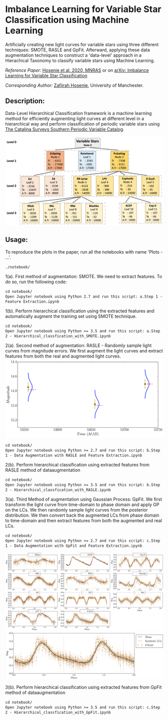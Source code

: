 # Imbalance Learning for Variable Star Classification using Machine Learning

Artificially creating new light curves for variable stars using three different techniques: SMOTE, RASLE and GpFit. Afterward, applying these data augmentation techniques to construct a 'data-level' approach in a Hierachical Taxonomy to classify variable stars using Machine Learning.

*Reference Paper:* [Hosenie et al. 2020, MNRAS](https://doi.org/10.1093/mnras/staa642) or on [arXiv: Imbalance Learning for Variable Star Classification](https://arxiv.org/abs/2002.12386)

*Corresponding Author:* 
[Zafiirah Hosenie](https://www.linkedin.com/in/zafiirah-hosenie/), University of Manchester.

## Description:

Data-Level Hierarchical Classification framework is a machine learning method for efficiently augmenting light curves at different level in a hierarchical way and perform classification of periodic variable stars using [The Catalina Surveys Southern Periodic Variable Catalog](http://nesssi.cacr.caltech.edu/DataRelease/VarcatS.html).

![alt tag](./plots/Hierarchical-Tree-2.png)

Usage:
---
To reproduce the plots in the paper, run all the notebooks with name 'Plots - ...'.

```
./notebook/
```
1(a). First method of augmentation: SMOTE. We need to extract features. To do so, run the following code:

```
cd notebook/
Open Jupyter notebook using Python 2.7 and run this script: a.Step 1 - Feature Extraction.ipynb
```
1(b). Perform hierarchical classification using the extracted features and automatically augment the training set using SMOTE technique.
```
cd notebook/
Open Jupyter notebook using Python >= 3.5 and run this script: a.Step 2 - Hierarchical_classfication_with_SMOTE.ipynb
```
2(a). Second method of augmentation: RASLE - Randomly sample light curves from magnitude errors. We first augment the light curves and extract features from both the real and augmented light curves.
![alt tag](./plots/RASLE.png)
```
cd notebook/
Open Jupyter notebook using Python >= 2.7 and run this script: b.Step 1 - Data Augmentation with RASLE and Feature Extraction.ipynb
```

2(b). Perform hierarchical classification using extracted features from RASLE method of dataaugmentation
```
cd notebook/
Open Jupyter notebook using Python >= 3.5 and run this script: b.Step 2 - Hierarchical_classfication_with_RASLE.ipynb
```

3(a). Third Method of augmentation using Gaussian Process: GpFit. We first transform the light curve from time-domain to phase domain and apply GP on the LCs. We then randomly sample light curves from the posterior distribution. We then convert back the augmented LCs from phase domain to time-domain and then extract features from both the augmented and real LCs.
```
cd notebook/
Open Jupyter notebook using Python >= 2.7 and run this script: c.Step 1 - Data Augmentation with GpFit and Feature Extraction.ipynb
```
![alt tag](./plots/GpFit1.png)
![alt tag](./plots/GpFit2.png)

3(b). Perform hierarchical classification using extracted features from GpFit method of dataaugmentation
```
cd notebook/
Open Jupyter notebook using Python >= 3.5 and run this script: c.Step 2 - Hierarchical_classfication_with_GpFit.ipynb
```


